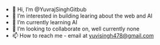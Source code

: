 - 👋 Hi, I’m @YuvrajSinghGitbub
- 👀 I’m interested in building learing about the web and AI
- 🌱 I’m currently learning AI
- 💞️ I’m looking to collaborate on, well currently none
- 📫 How to reach me - email at yuvisingh478@gmail.com

<!---
YuvrajSinghGitbub/YuvrajSinghGitbub is a ✨ special ✨ repository because its `README.md` (this file) appears on your GitHub profile.
You can click the Preview link to take a look at your changes.
--->
